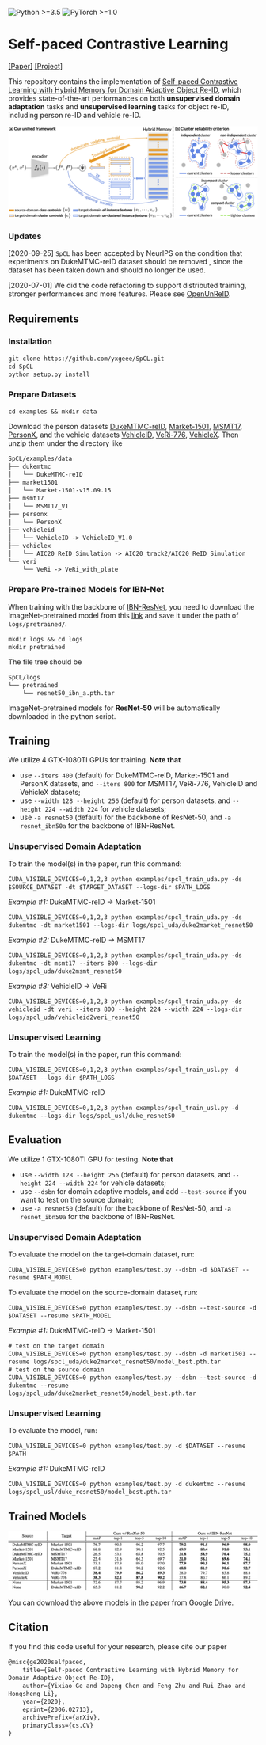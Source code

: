 ![Python >=3.5](https://img.shields.io/badge/Python->=3.5-blue.svg)
![PyTorch >=1.0](https://img.shields.io/badge/PyTorch->=1.0-yellow.svg)

# Self-paced Contrastive Learning

[[Paper]](https://arxiv.org/abs/2006.02713) [[Project]](https://yxgeee.github.io/projects/spcl.html)

This repository contains the implementation of [Self-paced Contrastive Learning with Hybrid Memory for Domain Adaptive Object Re-ID](https://arxiv.org/abs/2006.02713), which provides state-of-the-art performances on both **unsupervised domain adaptation** tasks and **unsupervised learning** tasks for object re-ID, including person re-ID and vehicle re-ID.

![framework](figs/framework.png)

### Updates

[2020-09-25] `SpCL` has been accepted by NeurIPS on the condition that experiments on DukeMTMC-reID dataset should be removed , since the dataset has been taken down and should no longer be used.

[2020-07-01] We did the code refactoring to support distributed training, stronger performances and more features. Please see [OpenUnReID](https://github.com/open-mmlab/OpenUnReID).

## Requirements

### Installation

```shell
git clone https://github.com/yxgeee/SpCL.git
cd SpCL
python setup.py install
```

### Prepare Datasets

```shell
cd examples && mkdir data
```
Download the person datasets [DukeMTMC-reID](https://arxiv.org/abs/1609.01775), [Market-1501](https://drive.google.com/file/d/0B8-rUzbwVRk0c054eEozWG9COHM/view), [MSMT17](https://arxiv.org/abs/1711.08565), [PersonX](https://github.com/sxzrt/Instructions-of-the-PersonX-dataset#a-more-chanllenging-subset-of-personx), and the vehicle datasets [VehicleID](https://www.pkuml.org/resources/pku-vehicleid.html), [VeRi-776](https://github.com/JDAI-CV/VeRidataset), [VehicleX](https://www.aicitychallenge.org/2020-track2-download/).
Then unzip them under the directory like
```
SpCL/examples/data
├── dukemtmc
│   └── DukeMTMC-reID
├── market1501
│   └── Market-1501-v15.09.15
├── msmt17
│   └── MSMT17_V1
├── personx
│   └── PersonX
├── vehicleid
│   └── VehicleID -> VehicleID_V1.0
├── vehiclex
│   └── AIC20_ReID_Simulation -> AIC20_track2/AIC20_ReID_Simulation
└── veri
    └── VeRi -> VeRi_with_plate
```

### Prepare Pre-trained Models for IBN-Net
When training with the backbone of [IBN-ResNet](https://arxiv.org/abs/1807.09441), you need to download the ImageNet-pretrained model from this [link](https://drive.google.com/drive/folders/1thS2B8UOSBi_cJX6zRy6YYRwz_nVFI_S) and save it under the path of `logs/pretrained/`.
```shell
mkdir logs && cd logs
mkdir pretrained
```
The file tree should be
```
SpCL/logs
└── pretrained
    └── resnet50_ibn_a.pth.tar
```
ImageNet-pretrained models for **ResNet-50** will be automatically downloaded in the python script.


## Training

We utilize 4 GTX-1080TI GPUs for training. **Note that**

+ use `--iters 400` (default) for DukeMTMC-reID, Market-1501 and PersonX datasets, and `--iters 800` for MSMT17, VeRi-776, VehicleID and VehicleX datasets;
+ use `--width 128 --height 256` (default) for person datasets, and `--height 224 --width 224` for vehicle datasets;
+ use `-a resnet50` (default) for the backbone of ResNet-50, and `-a resnet_ibn50a` for the backbone of IBN-ResNet.

### Unsupervised Domain Adaptation
To train the model(s) in the paper, run this command:
```shell
CUDA_VISIBLE_DEVICES=0,1,2,3 python examples/spcl_train_uda.py -ds $SOURCE_DATASET -dt $TARGET_DATASET --logs-dir $PATH_LOGS
```

*Example #1:* DukeMTMC-reID -> Market-1501
```shell
CUDA_VISIBLE_DEVICES=0,1,2,3 python examples/spcl_train_uda.py -ds dukemtmc -dt market1501 --logs-dir logs/spcl_uda/duke2market_resnet50
```
*Example #2:* DukeMTMC-reID -> MSMT17
```shell
CUDA_VISIBLE_DEVICES=0,1,2,3 python examples/spcl_train_uda.py -ds dukemtmc -dt msmt17 --iters 800 --logs-dir logs/spcl_uda/duke2msmt_resnet50
```
*Example #3:* VehicleID -> VeRi
```shell
CUDA_VISIBLE_DEVICES=0,1,2,3 python examples/spcl_train_uda.py -ds vehicleid -dt veri --iters 800 --height 224 --width 224 --logs-dir logs/spcl_uda/vehicleid2veri_resnet50
```

### Unsupervised Learning
To train the model(s) in the paper, run this command:
```shell
CUDA_VISIBLE_DEVICES=0,1,2,3 python examples/spcl_train_usl.py -d $DATASET --logs-dir $PATH_LOGS
```

*Example #1:* DukeMTMC-reID
```shell
CUDA_VISIBLE_DEVICES=0,1,2,3 python examples/spcl_train_usl.py -d dukemtmc --logs-dir logs/spcl_usl/duke_resnet50
```


## Evaluation

We utilize 1 GTX-1080TI GPU for testing. **Note that**

+ use `--width 128 --height 256` (default) for person datasets, and `--height 224 --width 224` for vehicle datasets;
+ use `--dsbn` for domain adaptive models, and add `--test-source` if you want to test on the source domain;
+ use `-a resnet50` (default) for the backbone of ResNet-50, and `-a resnet_ibn50a` for the backbone of IBN-ResNet.

### Unsupervised Domain Adaptation

To evaluate the model on the target-domain dataset, run:

```shell
CUDA_VISIBLE_DEVICES=0 python examples/test.py --dsbn -d $DATASET --resume $PATH_MODEL
```

To evaluate the model on the source-domain dataset, run:

```shell
CUDA_VISIBLE_DEVICES=0 python examples/test.py --dsbn --test-source -d $DATASET --resume $PATH_MODEL
```

*Example #1:* DukeMTMC-reID -> Market-1501
```shell
# test on the target domain
CUDA_VISIBLE_DEVICES=0 python examples/test.py --dsbn -d market1501 --resume logs/spcl_uda/duke2market_resnet50/model_best.pth.tar
# test on the source domain
CUDA_VISIBLE_DEVICES=0 python examples/test.py --dsbn --test-source -d dukemtmc --resume logs/spcl_uda/duke2market_resnet50/model_best.pth.tar
```

### Unsupervised Learning
To evaluate the model, run:
```shell
CUDA_VISIBLE_DEVICES=0 python examples/test.py -d $DATASET --resume $PATH
```

*Example #1:* DukeMTMC-reID
```shell
CUDA_VISIBLE_DEVICES=0 python examples/test.py -d dukemtmc --resume logs/spcl_usl/duke_resnet50/model_best.pth.tar
```

## Trained Models

![framework](figs/results.png)

You can download the above models in the paper from [Google Drive](https://drive.google.com/open?id=19vYA4EfInuH4ZKg0HeBRmDmgK1KLdivz).


## Citation
If you find this code useful for your research, please cite our paper
```
@misc{ge2020selfpaced,
    title={Self-paced Contrastive Learning with Hybrid Memory for Domain Adaptive Object Re-ID},
    author={Yixiao Ge and Dapeng Chen and Feng Zhu and Rui Zhao and Hongsheng Li},
    year={2020},
    eprint={2006.02713},
    archivePrefix={arXiv},
    primaryClass={cs.CV}
}
```
